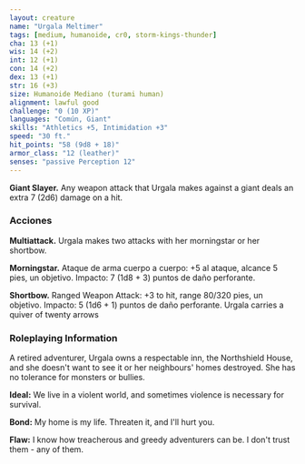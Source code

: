 ```yaml
---
layout: creature
name: "Urgala Meltimer"
tags: [medium, humanoide, cr0, storm-kings-thunder]
cha: 13 (+1)
wis: 14 (+2)
int: 12 (+1)
con: 14 (+2)
dex: 13 (+1)
str: 16 (+3)
size: Humanoide Mediano (turami human)
alignment: lawful good
challenge: "0 (10 XP)"
languages: "Común, Giant"
skills: "Athletics +5, Intimidation +3"
speed: "30 ft."
hit_points: "58 (9d8 + 18)"
armor_class: "12 (leather)"
senses: "passive Perception 12"
---
```


**Giant Slayer.** Any weapon attack that Urgala makes against a giant deals an extra 7 (2d6) damage on a hit.

### Acciones

**Multiattack.** Urgala makes two attacks with her morningstar or her shortbow.

**Morningstar.** Ataque de arma cuerpo a cuerpo: +5 al ataque, alcance 5 pies, un objetivo. Impacto: 7 (1d8 + 3) puntos de daño perforante.

**Shortbow.** Ranged Weapon Attack: +3 to hit, range 80/320 pies, un objetivo. Impacto: 5 (1d6 + 1) puntos de daño perforante. Urgala carries a quiver of twenty arrows

### Roleplaying Information

A retired adventurer, Urgala owns a respectable inn, the Northshield House, and she doesn't want to see it or her neighbours' homes destroyed. She has no tolerance for monsters or bullies.

**Ideal:** We live in a violent world, and sometimes violence is necessary for survival.

**Bond:** My home is my life. Threaten it, and I'll hurt you.

**Flaw:** I know how treacherous and greedy adventurers can be. I don't trust them - any of them.